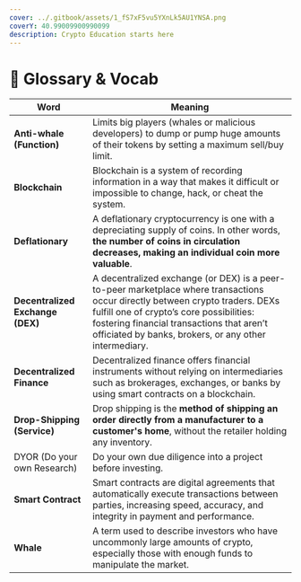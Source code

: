 ```yaml
---
cover: ../.gitbook/assets/1_fS7xF5vu5YXnLk5AU1YNSA.png
coverY: 40.99009900990099
description: Crypto Education starts here
---
```


# 📖 Glossary & Vocab

| Word                             | Meaning                                                                                                                                                                                                                                                                          |
| -------------------------------- | -------------------------------------------------------------------------------------------------------------------------------------------------------------------------------------------------------------------------------------------------------------------------------- |
| **Anti-whale (Function)**        | Limits big players (whales or malicious developers) to dump or pump huge amounts of their tokens by setting a maximum sell/buy limit.                                                                                                                                            |
| **Blockchain**                   | Blockchain is a system of recording information in a way that makes it difficult or impossible to change, hack, or cheat the system.                                                                                                                                             |
| **Deflationary**                 | A deflationary cryptocurrency is one with a depreciating supply of coins. In other words, **the number of coins in circulation decreases, making an individual coin more valuable**.                                                                                             |
| **Decentralized Exchange (DEX)** | A decentralized exchange (or DEX) is a peer-to-peer marketplace where transactions occur directly between crypto traders. DEXs fulfill one of crypto’s core possibilities: fostering financial transactions that aren’t officiated by banks, brokers, or any other intermediary. |
| **Decentralized Finance**        | Decentralized finance offers financial instruments without relying on intermediaries such as brokerages, exchanges, or banks by using smart contracts on a blockchain.                                                                                                           |
| **Drop-Shipping (Service)**      | Drop shipping is the **method of shipping an order directly from a manufacturer to a customer's home**, without the retailer holding any inventory.                                                                                                                              |
| DYOR (Do your own Research)      | Do your own due diligence into a project before investing.                                                                                                                                                                                                                       |
| **Smart Contract**               | Smart contracts are digital agreements that automatically execute transactions between parties, increasing speed, accuracy, and integrity in payment and performance.                                                                                                            |
| **Whale**                        | A term used to describe investors who have uncommonly large amounts of crypto, especially those with enough funds to manipulate the market.                                                                                                                                      |
